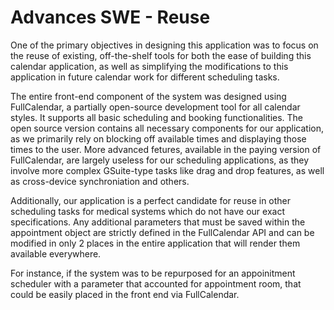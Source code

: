 # Advances SWE - Reuse

One of the primary objectives in designing this application was to focus on the reuse of existing, off-the-shelf tools for both the ease of building this calendar application, as well as simplifying the modifications to this application in future calendar work for different scheduling tasks.

The entire front-end component of the system was designed using FullCalendar, a partially open-source development tool for all calendar styles. It supports all basic scheduling and booking functionalities. The open source version contains all necessary components for our application, as we primarily rely on blocking off available times and displaying those times to the user. More advanced fetures, available in the paying version of FullCalendar, are largely useless for our scheduling applications, as they involve more complex GSuite-type tasks like drag and drop features, as well as cross-device synchroniation and others.

Additionally, our application is a perfect candidate for reuse in other scheduling tasks for medical systems which do not have our exact specifications. Any additional parameters that must be saved within the appointment object are strictly defined in the FullCalendar API and can be modified in only 2 places in the entire application that will render them available everywhere. 

For instance, if the system was to be repurposed for an appoinitment scheduler with a parameter that accounted for appointment room, that could be easily placed in the front end via FullCalendar. 

